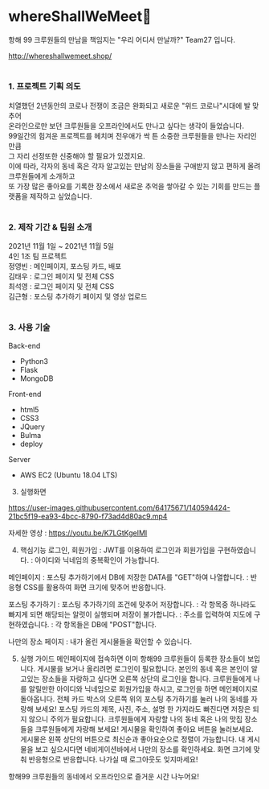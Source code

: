# whereShallWeMeet🎈
항해 99 크루원들의 만남을 책임지는 "우리 어디서 만날까?" Team27 입니다.  

http://whereshallwemeet.shop/  
#



### 1. 프로젝트 기획 의도  

치열했던 2년동안의 코로나 전쟁이 조금은 완화되고 새로운 "위드 코로나"시대에 발 맞추어  
온라인으로만 보던 크루원들을 오프라인에서도 만나고 싶다는 생각이 들었습니다.  
99일간의 힘겨운 프로젝트를 헤치며 전우애가 싹 튼 소중한 크루원들을 만나는 자리인 만큼  
그 자리 선정또한 신중해야 할 필요가 있겠지요.  
이에 따라, 각자의 동네 혹은 각자 알고있는 만남의 장소들을 구애받지 않고 편하게 올려 크루원들에게 소개하고  
또 가장 많은 좋아요를 기록한 장소에서 새로운 추억을 쌓아갈 수 있는 기회를 만드는 플랫폼을 제작하고 싶었습니다.  
#
### 2. 제작 기간 & 팀원 소개  
2021년 11월 1일 ~ 2021년 11월 5일  
4인 1조 팀 프로젝트  
정영빈 : 메인페이지, 포스팅 카드, 배포  
김태우 : 로그인 페이지 및 전체 CSS  
최석영 : 로그인 페이지 및 전체 CSS  
김근형 : 포스팅 추가하기 페이지 및 영상 업로드  
#
### 3. 사용 기술
Back-end  
* Python3
* Flask
* MongoDB

Front-end  
* html5
* CSS3
* JQuery
* Bulma
* deploy

Server 
* AWS EC2 (Ubuntu 18.04 LTS)

3. 실행화면

https://user-images.githubusercontent.com/64175671/140594424-21bc5f19-ea93-4bcc-8790-f73ad4d80ac9.mp4


자세한 영상 : https://youtu.be/K7LGtKgeIMI

4. 핵심기능
로그인, 회원가입
: JWT를 이용하여 로그인과 회원가입을 구현하였습니다.
: 아이디와 닉네임의 중복확인이 가능합니다.

메인페이지
: 포스팅 추가하기에서 DB에 저장한 DATA를 "GET"하여 나열합니다.
: 반응형 CSS를 활용하여 화면 크기에 맞추어 반응합니다.

포스팅 추가하기
: 포스팅 추가하기의 조건에 맞추어 저장합니다.
: 각 항목중 하나라도 빠지게 되면 해당되는 알럿이 실행되며 저장이 불가합니다.
: 주소를 입력하여 지도에 구현하였습니다.
: 각 항목들은 DB에 "POST"합니다.

나만의 장소 페이지
: 내가 올린 게시물들을 확인할 수 있습니다.

5. 실행 가이드
메인페이지에 접속하면 이미 항해99 크루원들이 등록한 장소들이 보입니다.
게시물을 보거나 올리려면 로그인이 필요합니다.
본인의 동네 혹은 본인이 알고있는 장소들을 자랑하고 싶다면 오른쪽 상단의 로그인을 합니다.
크루원들에게 나를 알릴만한 아이디와 닉네임으로 회원가입을 하시고, 로그인을 하면 메인페이지로 돌아옵니다.
전체 카드 박스의 오른쪽 위의 포스팅 추가하기를 눌러 나의 동네를 자랑해 보세요!
포스팅 카드의 제목, 사진, 주소, 설명 한 가지라도 빠진다면 저장은 되지 않으니 주의가 필요합니다.
크루원들에게 자랑할 나의 동네 혹은 나의 맛집 장소들을 크루원들에게 자랑해 보세요!
게시물을 확인하여 좋아요 버튼을 눌러보세요.
게시물은 왼쪽 상단의 버튼으로 최신순과 좋아요순으로 정렬이 가능합니다.
내 게시물을 보고 싶으시다면 네비게이션바에서 나만의 장소를 확인하세요.
화면 크기에 맞춰 반응형으로 반응합니다.
나가실 때 로그아웃도 잊지마세요!


항해99 크루원들의 동네에서 오프라인으로 즐거운 시간 나누어요!
